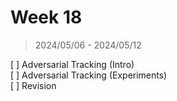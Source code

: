 # Week 18

> 2024/05/06 - 2024/05/12

[&nbsp;] Adversarial Tracking (Intro)  
[&nbsp;] Adversarial Tracking (Experiments)  
[&nbsp;] Revision  
